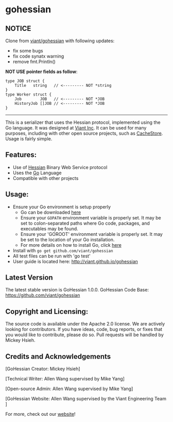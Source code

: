 # gohessian

## NOTICE
Clone from [viant/gohessian](https://github.com/viant/gohessian) with following updates:
- fix some bugs 
- fix code synatx warning
- remove fmt.Println()

**NOT USE pointer fields as follow**:
```
type JOB struct {
	Title   string   // <--------- NOT *string
}
type Worker struct {
	Job        JOB   // <--------- NOT *JOB
	HistoryJob []JOB // <--------- NOT *JOB
}
```
----

This is a serializer that uses the Hessian protocol, implemented using the Go language.  It was designed at [Viant Inc](http://viantinc.com/ "Viant Inc.").  It can be used for many purposes, including with other open source projects, such as [CacheStore](https://github.com/viant/CacheStore "CacheStore"). Usage is fairly simple.

## Features:
* Use of [Hessian](http://hessian.caucho.com/ "Hessian") Binary Web Service protocol
* Uses the [Go](https://golang.org/ "Go") Language 
* Compatible with other projects

## Usage:
* Ensure your Go environment is setup properly
	* Go can be downloaded [here](https://golang.org/dl/ "Go download")
	* Ensure your `GOPATH` environment variable is properly set. It may be set to colon-separated paths where Go code, packages, and executables may be found.
	* Ensure your 'GOROOT' environment variable is properly set. It may be set to the location of your Go installation.
	* For more details on how to install Go, click [here](https://golang.org/doc/install "Go installation instructions")
* Install with `go get github.com/viant/gohessian`
* All test files can be run with 'go test'
* User guide is located here: http://viant.github.io/gohessian

## Latest Version
The latest stable version is GoHessian 1.0.0. GoHessian Code Base: https://github.com/viant/gohessian

## Copyright and Licensing:
The source code is available under the Apache 2.0 license. We are actively looking for contributors. If you have ideas, code, bug reports, or fixes that you would like to contribute, please do so. Pull requests will be handled by Mickey Hsieh.

## Credits and Acknowledgements

[GoHessian Creator: Mickey Hsieh]

[Technical Writer: Allen Wang supervised by Mike Yang]

[Open-source Admin: Allen Wang supervised by Mike Yang]

[GoHessian Website: Allen Wang supervised by the Viant Engineering Team ]

For more, check out our [website](http://viant.github.io/ "Viant Engineering site")!
